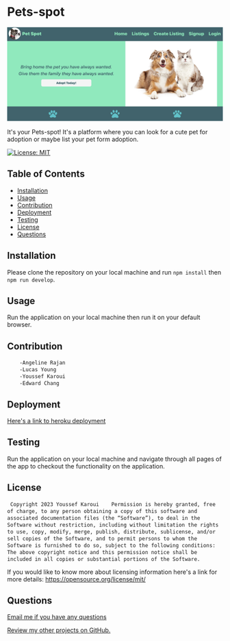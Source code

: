 # Pets-spot
![alt text](./client/public/images/README.screenshot.png)

It's your Pets-spot! It's a platform where you can look for a cute pet for adoption or maybe list your pet form adoption.
 
  [![License: MIT](https://img.shields.io/badge/License-MIT-yellow.svg)](https://opensource.org/licenses/MIT)

  ## Table of Contents

  - [Installation](#installation)
  - [Usage](#usage)
  - [Contribution](#contribution)
  - [Deployment](#deployment)
  - [Testing](#testing)
  - [License](#license)
  - [Questions](#questions)


  <a name="installation"></a>
  ## Installation

  Please clone the repository on your local machine and run `npm install` then `npm run develop`.

  <a name= "usage"></a>

  ## Usage

  Run the application on your local machine then run it on your default browser. 
  
  <a name="contribution"></a>

  ## Contribution 
    
        -Angeline Rajan 
        -Lucas Young
        -Youssef Karoui
        -Edward Chang
  

  <a name= "deployment"></a>

  ## Deployment

  [Here's a link to heroku deployment](https://shielded-beach-29867-5efce834725b.herokuapp.com/)

  <a name="testing"></a>

  ## Testing 

  Run the application on your local machine and navigate through all pages of the app to checkout the functionality  on the application.

  <a name="license"></a>

  ## License 

     Copyright 2023 Youssef Karoui    Permission is hereby granted, free of charge, to any person obtaining a copy of this software and associated documentation files (the “Software”), to deal in the Software without restriction, including without limitation the rights to use, copy, modify, merge, publish, distribute, sublicense, and/or sell copies of the Software, and to permit persons to whom the Software is furnished to do so, subject to the following conditions: The above copyright notice and this permission notice shall be included in all copies or substantial portions of the Software.

  If you would like to know more about licensing information here's a link for more details: https://opensource.org/license/mit/

  <a name="questions"></a>

  ## Questions 

  [Email me if you have any questions](mailto:youssefkaroui6@gmail.com)

[Review my other projects on GitHub.](https://www.github.com/youssefkaroui)

  